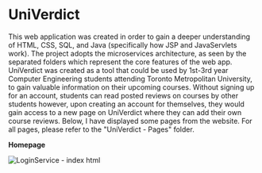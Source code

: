 # UniVerdict
This web application was created in order to gain a deeper understanding of HTML, CSS, SQL, and Java (specifically how JSP and JavaServlets work). The project adopts the microservices architecture, as seen by the separated folders which represent the core features of the web app. UniVerdict was created as a tool that could be used by 1st-3rd year Computer Engineering students attending Toronto Metropolitan University, to gain valuable information on their upcoming courses. Without signing up for an account, students can read posted reviews on courses by other students however, upon creating an account for themselves, they would gain access to a new page on UniVerdict where they can add their own course reviews. Below, I have displayed some pages from the website. For all pages, please refer to the "UniVerdict - Pages" folder.

<p align="left-center"> <b>Homepage</b> </p>

![LoginService - index html](https://github.com/user-attachments/assets/4aa517ac-1ee6-4616-b34e-1a6a200bca21)
